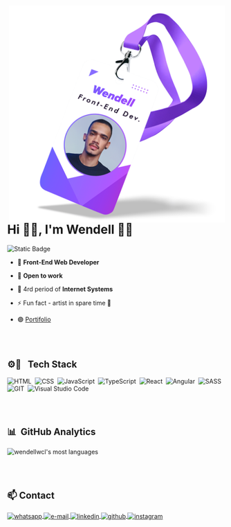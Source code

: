 <img align="right" height="500em" src="https://github.com/wendellwcl/wendellwcl/blob/main/wendellwcl.png"/>
<h1 align="left">Hi 🖐🏼, I'm Wendell 🤙🏼</h1>

![Static Badge](https://img.shields.io/badge/DEV-Front--End-8c52ff)

- 🔮 **Front-End Web Developer**
  
- 🔎 **Open to work**

- 📕 4rd period of **Internet Systems**

- ⚡ Fun fact - artist in spare time 🎨

- 🟣 [Portifolio](https://wendellwcl.github.io)

<br><br>

## ⚙👾 &nbsp; Tech Stack

![HTML](https://img.shields.io/badge/HTML5-E34F26?style=for-the-badge&logo=html5&logoColor=white)&nbsp;
![CSS](https://img.shields.io/badge/CSS3-1572B6?style=for-the-badge&logo=css3&logoColor=white)&nbsp;
![JavaScript](https://img.shields.io/badge/JavaScript-F7DF1E?style=for-the-badge&logo=javascript&logoColor=black)&nbsp;
![TypeScript](https://img.shields.io/badge/TypeScript-007ACC?style=for-the-badge&logo=typescript&logoColor=white)&nbsp;
![React](https://img.shields.io/badge/React-20232A?style=for-the-badge&logo=react&logoColor=61DAFB)&nbsp;
![Angular](https://img.shields.io/badge/Angular-DD0031?style=for-the-badge&logo=angular&logoColor=white)&nbsp;
![SASS](https://img.shields.io/badge/Sass-CC6699?style=for-the-badge&logo=sass&logoColor=white)&nbsp;
![GIT](https://img.shields.io/badge/Git-E34F26?style=for-the-badge&logo=git&logoColor=white)&nbsp;
![Visual Studio Code](https://img.shields.io/badge/Visual%20Studio%20Code-1572B6?style=for-the-badge&logo=Visual%20Studio%20Code&logoColor=white)&nbsp;

<br><br>

## 📊 &nbsp;GitHub Analytics

<p align="left">
<img width="400em" src="https://github-readme-stats.vercel.app/api/top-langs/?username=wendellwcl&layout=compact&title_color=8c52ff&text_color=8c52ff&border_color=8c52ff&bg_color=0d1117" alt="wendellwcl's most languages"/>
</p>

<br><br>

## 📫 Contact

<p align="left">
<a href="https://wa.me/5512988577185" target="_blank">
  <img align="center" src="https://img.shields.io/badge/WhatsApp-25D366?style=for-the-badge&logo=whatsapp&logoColor=white" alt="whatsapp"/>
</a>
<a href="mailto:wendell.wcl19@gmail.com" target="_blank">
  <img align="center" src="https://img.shields.io/badge/-Gmail-ee4132?style=for-the-badge&logo=gmail&logoColor=white" alt="e-mail"/>
</a>
<a href="https://www.linkedin.com/in/wendellwcl/" target="_blank">
  <img align="center" src="https://img.shields.io/badge/LinkedIn-0077B5?style=for-the-badge&logo=linkedin&logoColor=white" alt="linkedin"/>
</a>
<a href="https://github.com/wendellwcl" target="_blank">
  <img align="center" src="https://img.shields.io/badge/GitHub-100000?style=for-the-badge&logo=github&logoColor=white" alt="github"/>
</a>
<a href="https://www.instagram.com/wendell.wcl/" target="_blank">
  <img align="center" src="https://img.shields.io/badge/Instagram-E4405F?style=for-the-badge&logo=instagram&logoColor=white" alt="instagram"/>
</a>
</p>
